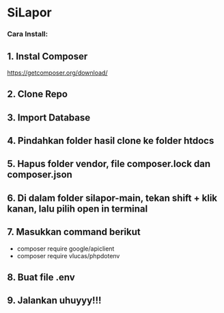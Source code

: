 # SiLapor
### Cara Install:

## 1. Instal Composer
https://getcomposer.org/download/

## 2. Clone Repo

## 3. Import Database

## 4. Pindahkan folder hasil clone ke folder htdocs

## 5. Hapus folder vendor, file composer.lock dan composer.json

## 6. Di dalam folder silapor-main, tekan shift + klik kanan, lalu pilih open in terminal

## 7. Masukkan command berikut
- composer require google/apiclient
- composer require vlucas/phpdotenv

## 8. Buat file .env

## 9. Jalankan uhuyyy!!!
